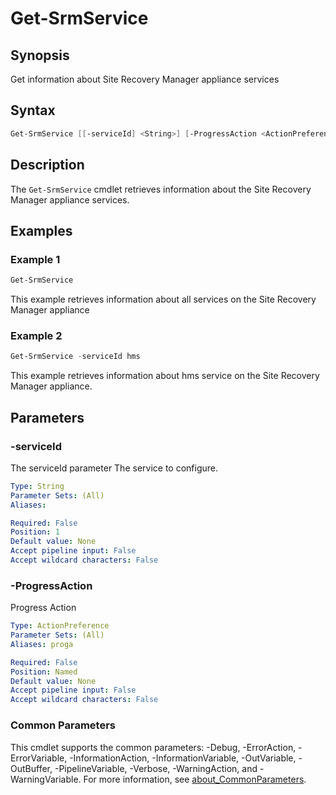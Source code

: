 # Get-SrmService

## Synopsis

Get information about Site Recovery Manager appliance services

## Syntax

```powershell
Get-SrmService [[-serviceId] <String>] [-ProgressAction <ActionPreference>] [<CommonParameters>]
```

## Description

The `Get-SrmService` cmdlet retrieves information about the Site Recovery Manager appliance services.

## Examples

### Example 1

```powershell
Get-SrmService
```

This example retrieves information about all services on the Site Recovery Manager appliance

### Example 2

```powershell
Get-SrmService -serviceId hms
```

This example retrieves information about hms service on the Site Recovery Manager appliance.

## Parameters

### -serviceId

The serviceId parameter The service to configure.

```yaml
Type: String
Parameter Sets: (All)
Aliases:

Required: False
Position: 1
Default value: None
Accept pipeline input: False
Accept wildcard characters: False
```

### -ProgressAction

Progress Action

```yaml
Type: ActionPreference
Parameter Sets: (All)
Aliases: proga

Required: False
Position: Named
Default value: None
Accept pipeline input: False
Accept wildcard characters: False
```

### Common Parameters

This cmdlet supports the common parameters: -Debug, -ErrorAction, -ErrorVariable, -InformationAction, -InformationVariable, -OutVariable, -OutBuffer, -PipelineVariable, -Verbose, -WarningAction, and -WarningVariable. For more information, see [about_CommonParameters](http://go.microsoft.com/fwlink/?LinkID=113216).
